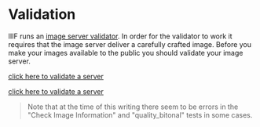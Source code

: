 # Validation

IIIF runs an [image server validator][validator]. In order for the validator to work it requires that the image server deliver a carefully crafted image. Before you make your images available to the public you should validate your image server.

[click here to validate a server][validate-ncsu]

[click here to validate a server][validate-nlw]

> Note that at the time of this writing there seem to be errors in the "Check Image Information" and "quality_bitonal" tests in some cases.

<!-- TODO: use the IIIF image server reference implementation once that's back up and running -->

[validator]: http://iiif.io/api/image/validator/

[validate-ncsu]: http://iiif.io/api/image/validator/results/?server=api.bl.uk&prefix=image%2Fiiif&identifier=ark%3A%2F81055%2Fvdc_100038478811.0x000001&version=2.0&level=1&id_squares=on&info_json=on&id_basic=on&id_error_escapedslash=on&id_error_unescaped=on&id_escaped=on&id_error_random=on&region_error_random=on&region_pixels=on&size_region=on&size_error_random=on&size_ch=on&size_wc=on&size_percent=on&rot_error_random=on&quality_error_random=on&format_jpg=on&format_error_random=on&jsonld=on&baseurl_redirect=on&cors=on

[validate-nlw]: http://iiif.io/api/image/validator/results/?server=dams.llgc.org.uk&prefix=%2Fiiif%2Fimage&identifier=validate&version=2.0&level=1&id_squares=on&info_json=on&id_basic=on&id_error_escapedslash=on&id_error_unescaped=on&id_escaped=on&id_error_random=on&region_error_random=on&region_pixels=on&size_region=on&size_error_random=on&size_ch=on&size_wc=on&size_percent=on&rot_error_random=on&quality_error_random=on&format_jpg=on&format_error_random=on&jsonld=on&baseurl_redirect=on&cors=on

